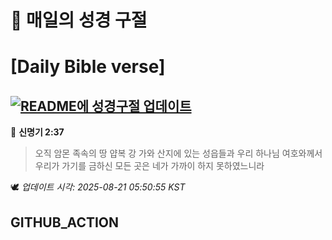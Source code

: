 # 🙏 매일의 성경 구절
# [Daily Bible verse]
## [![README에 성경구절 업데이트](https://github.com/DONGSUKA/first_test/actions/workflows/update-readme-bible.yml/badge.svg)](https://github.com/DONGSUKA/first_test/actions/workflows/update-readme-bible.yml)
<!-- START_BIBLE_VERSE -->
📖 **신명기 2:37**
> 오직 암몬 족속의 땅 얍복 강 가와 산지에 있는 성읍들과 우리 하나님 여호와께서 우리가 가기를 금하신 모든 곳은 네가 가까이 하지 못하였느니라

🕊️ _업데이트 시각: 2025-08-21 05:50:55 KST_
  <!-- END_BIBLE_VERSE -->
## GITHUB_ACTION
